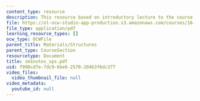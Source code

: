 ```yaml
---
content_type: resource
description: This resource based on introductory lecture to the course.
file: https://ol-ocw-studio-app-production.s3.amazonaws.com/courses/16-01-unified-engineering-i-ii-iii-iv-fall-2005-spring-2006/f990cd7e7dc96be6257020463f6dc377_zm1notes_sps.pdf
file_type: application/pdf
learning_resource_types: []
ocw_type: OCWFile
parent_title: Materials/Structures
parent_type: CourseSection
resourcetype: Document
title: zm1notes_sps.pdf
uid: f990cd7e-7dc9-6be6-2570-20463f6dc377
video_files:
  video_thumbnail_file: null
video_metadata:
  youtube_id: null
---
```

